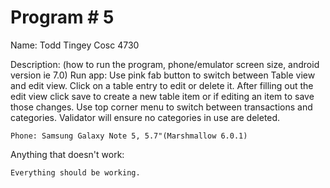 # Program # 5
Name:  Todd Tingey
Cosc 4730

Description:  (how to run the program, phone/emulator screen size, android version ie 7.0)
	Run app: Use pink fab button to switch between Table view and edit view.
		 Click on a table entry to edit or delete it.
		 After filling out the edit view click save to create a new table item
		 or if editing an item to save those changes. 
		 Use top corner menu to switch between transactions and categories.
		 Validator will ensure no categories in use are deleted.
	
	Phone: Samsung Galaxy Note 5, 5.7"(Marshmallow 6.0.1)

Anything that doesn't work:

	Everything should be working.